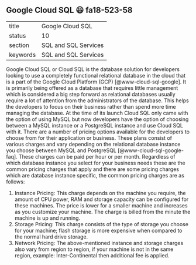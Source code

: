 ## Google Cloud SQL :smiley: fa18-523-58


|          |                      |
| -------- | -------------------- |
| title    | Google Cloud SQL     | 
| status   | 10                   |
| section  | SQL and SQL Services |
| keywords | SQL and SQL Services |


Google Cloud SQL or Cloud SQL is the database solution for developers looking to use a completely functional relational database in the cloud that is a part of the Google Cloud Platform (GCP) [@www-cloud-sql-google]. It is primarily being offered as a database that requires little management which is considered a big step forward as relational databases usually require a lot of attention from the administrators of the database. This helps the developers to focus on their business rather than spend more time managing the database. At the time of its launch Cloud SQL only came with the option of using MySQL but now developers have the option of choosing between a MySQL instance or a PostgreSQL instance and use Cloud SQL with it. There are a number of pricing options available for the developers to choose from for their application or business. These plans consist of various charges and vary depending on the relational database instance you choose between MySQL and PostgreSQL [@www-cloud-sql-google-faq]. These charges can be paid per hour or per month. Regardless of which database instance you select for your business needs these are the common pricing charges that apply and there are some pricing charges which are database instance specific, the common pricing charges are as follows:

1. Instance Pricing: This charge depends on the machine you require, the amount of CPU power, RAM and storage capacity can be configured for these machines. The price is lower for a smaller machine and increases as you customize your machine. The charge is billed from the minute the machine is up and running.
2. Storage Pricing: This charge consists of the type of storage you choose for your machine; flash storage is more expensive when compared to the normal hard drive storage.
3. Network Pricing: The above-mentioned instance and storage charges also vary from region to region, if your machine is not in the same region, example: Inter-Continental then additional fee is applied.


      
